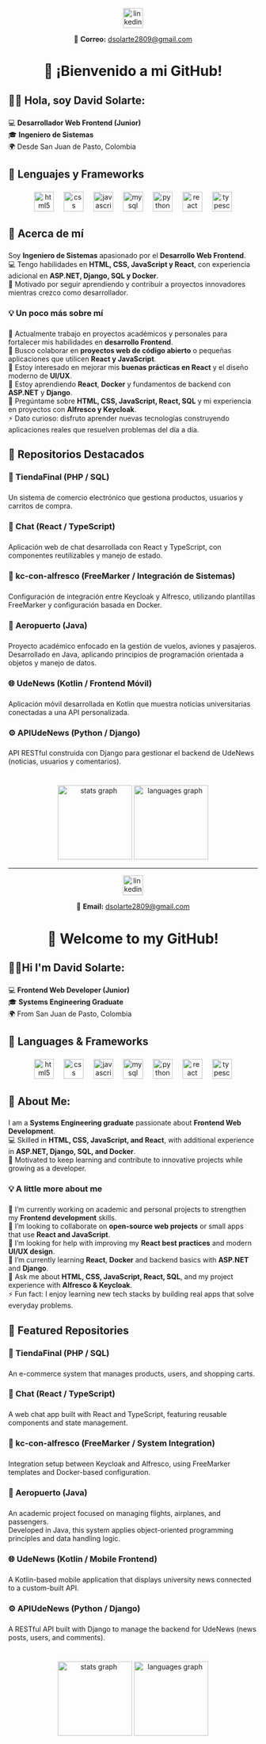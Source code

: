 <div align="center">
  <a href="https://linkedin.com/in/david-esteban-solarte-eraso-9b7349276" target="_blank">
    <img src="https://img.shields.io/static/v1?message=LinkedIn&logo=linkedin&label=&color=0077B5&logoColor=white&labelColor=&style=for-the-badge" height="40" alt="linkedin logo"  />
  </a>
  
  📧 **Correo:** [dsolarte2809@gmail.com](mailto:dsolarte2809@gmail.com)
</div>

###

<h1 align="center">👋 ¡Bienvenido a mi GitHub!</h1>

###

<h2 align="left">🙋‍♂️ Hola, soy David Solarte:</h2>

###

<p align="left">💻 <b>Desarrollador Web Frontend (Junior)</b>  <br>🎓 <b>Ingeniero de Sistemas</b>  <br>🌍 Desde San Juan de Pasto, Colombia</p>

###

<h2 align="left">🧠 Lenguajes y Frameworks</h2>

###

<div align="center">
  <img src="https://cdn.jsdelivr.net/gh/devicons/devicon/icons/html5/html5-original.svg" height="40" alt="html5 logo"  />
  <img width="12" />
  <img src="https://cdn.jsdelivr.net/gh/devicons/devicon/icons/css3/css3-original.svg" height="40" alt="css logo"  />
  <img width="12" />
  <img src="https://cdn.jsdelivr.net/gh/devicons/devicon/icons/javascript/javascript-original.svg" height="40" alt="javascript logo"  />
  <img width="12" />
  <img src="https://cdn.jsdelivr.net/gh/devicons/devicon/icons/mysql/mysql-original.svg" height="40" alt="mysql logo"  />
  <img width="12" />
  <img src="https://cdn.jsdelivr.net/gh/devicons/devicon/icons/python/python-original.svg" height="40" alt="python logo"  />
  <img width="12" />
  <img src="https://cdn.jsdelivr.net/gh/devicons/devicon/icons/react/react-original.svg" height="40" alt="react logo"  />
  <img width="12" />
  <img src="https://cdn.jsdelivr.net/gh/devicons/devicon/icons/typescript/typescript-original.svg" height="40" alt="typescript logo"  />
</div>

###

<h2 align="left">💫 Acerca de mí</h2>

###

<p align="left">Soy <b>Ingeniero de Sistemas</b> apasionado por el <b>Desarrollo Web Frontend</b>.  <br>💻 Tengo habilidades en <b>HTML, CSS, JavaScript y React</b>, con experiencia adicional en <b>ASP.NET, Django, SQL y Docker</b>.  <br>🚀 Motivado por seguir aprendiendo y contribuir a proyectos innovadores mientras crezco como desarrollador.</p>

###

<h3 align="left">💡 Un poco más sobre mí</h3>

###

<p align="left">🔭 Actualmente trabajo en proyectos académicos y personales para fortalecer mis habilidades en <b>desarrollo Frontend</b>.  <br>👯 Busco colaborar en <b>proyectos web de código abierto</b> o pequeñas aplicaciones que utilicen <b>React y JavaScript</b>.  <br>🤝 Estoy interesado en mejorar mis <b>buenas prácticas en React</b> y el diseño moderno de <b>UI/UX</b>.  <br>🌱 Estoy aprendiendo <b>React</b>, <b>Docker</b> y fundamentos de backend con <b>ASP.NET</b> y <b>Django</b>.  <br>💬 Pregúntame sobre <b>HTML, CSS, JavaScript, React, SQL</b> y mi experiencia en proyectos con <b>Alfresco y Keycloak</b>.  <br>⚡ Dato curioso: disfruto aprender nuevas tecnologías construyendo aplicaciones reales que resuelven problemas del día a día.</p>

###

<h2 align="left">📂 Repositorios Destacados</h2>

###

<h3 align="left">🛒 TiendaFinal (PHP / SQL)</h3>

###

<p align="left">Un sistema de comercio electrónico que gestiona productos, usuarios y carritos de compra.</p>

###

<h3 align="left">💬 Chat (React / TypeScript)</h3>

###

<p align="left">Aplicación web de chat desarrollada con React y TypeScript, con componentes reutilizables y manejo de estado.</p>

###

<h3 align="left">🧩 kc-con-alfresco (FreeMarker / Integración de Sistemas)</h3>

###

<p align="left">Configuración de integración entre Keycloak y Alfresco, utilizando plantillas FreeMarker y configuración basada en Docker.</p>

###

<h3 align="left">🧠 Aeropuerto (Java)</h3>

###

<p align="left">Proyecto académico enfocado en la gestión de vuelos, aviones y pasajeros.<br>Desarrollado en Java, aplicando principios de programación orientada a objetos y manejo de datos.</p>

###

<h3 align="left">🌐 UdeNews (Kotlin / Frontend Móvil)</h3>

###

<p align="left">Aplicación móvil desarrollada en Kotlin que muestra noticias universitarias conectadas a una API personalizada.</p>

###

<h3 align="left">⚙️ APIUdeNews (Python / Django)</h3>

###

<p align="left">API RESTful construida con Django para gestionar el backend de UdeNews (noticias, usuarios y comentarios).</p>

###

<br clear="both">

<div align="center">
  <img src="https://github-readme-stats.vercel.app/api?username=davidsolarte1&hide_title=false&hide_rank=false&show_icons=true&include_all_commits=true&count_private=true&disable_animations=false&theme=dracula&locale=es&hide_border=false&order=1" height="150" alt="stats graph"  />
  <img src="https://github-readme-stats.vercel.app/api/top-langs?username=davidsolarte1&locale=es&hide_title=true&layout=compact&card_width=320&langs_count=8&theme=dracula&hide_border=false&order=2" height="150" alt="languages graph"  />
</div>
<hr>
<div align="center">
  <a href="https://linkedin.com/in/david-esteban-solarte-eraso-9b7349276" target="_blank">
    <img src="https://img.shields.io/static/v1?message=LinkedIn&logo=linkedin&label=&color=0077B5&logoColor=white&labelColor=&style=for-the-badge" height="40" alt="linkedin logo"  />
  </a>
  
  📧 **Email:** [dsolarte2809@gmail.com](mailto:dsolarte2809@gmail.com)
</div>

###

<h1 align="center">👋 Welcome to my GitHub!</h1>

###

<h2 align="left">🙋‍♂️Hi I'm David Solarte:</h2>

###

<p align="left">💻 <b>Frontend Web Developer (Junior)</b>  <br>🎓 <b>Systems Engineering Graduate</b>  <br>🌍 From San Juan de Pasto, Colombia</p>

###

<h2 align="left">🧠 Languages & Frameworks</h2>

###

<div align="center">
  <img src="https://cdn.jsdelivr.net/gh/devicons/devicon/icons/html5/html5-original.svg" height="40" alt="html5 logo"  />
  <img width="12" />
  <img src="https://cdn.jsdelivr.net/gh/devicons/devicon/icons/css3/css3-original.svg" height="40" alt="css logo"  />
  <img width="12" />
  <img src="https://cdn.jsdelivr.net/gh/devicons/devicon/icons/javascript/javascript-original.svg" height="40" alt="javascript logo"  />
  <img width="12" />
  <img src="https://cdn.jsdelivr.net/gh/devicons/devicon/icons/mysql/mysql-original.svg" height="40" alt="mysql logo"  />
  <img width="12" />
  <img src="https://cdn.jsdelivr.net/gh/devicons/devicon/icons/python/python-original.svg" height="40" alt="python logo"  />
  <img width="12" />
  <img src="https://cdn.jsdelivr.net/gh/devicons/devicon/icons/react/react-original.svg" height="40" alt="react logo"  />
  <img width="12" />
  <img src="https://cdn.jsdelivr.net/gh/devicons/devicon/icons/typescript/typescript-original.svg" height="40" alt="typescript logo"  />
</div>

###

<h2 align="left">💫 About Me:</h2>

###

<p align="left">I am a <b>Systems Engineering graduate</b> passionate about <b>Frontend Web Development</b>.  <br>💻 Skilled in <b>HTML, CSS, JavaScript, and React</b>, with additional experience in <b>ASP.NET, Django, SQL, and Docker</b>.  <br>🚀 Motivated to keep learning and contribute to innovative projects while growing as a developer.</p>

###

<h3 align="left">💡 A little more about me</h3>

###

<p align="left">🔭 I’m currently working on academic and personal projects to strengthen my <b>Frontend development</b> skills.  <br>👯 I’m looking to collaborate on <b>open-source web projects</b> or small apps that use <b>React and JavaScript</b>.  <br>🤝 I’m looking for help with improving my <b>React best practices</b> and modern <b>UI/UX design</b>.  <br>🌱 I’m currently learning <b>React</b>, <b>Docker</b> and backend basics with <b>ASP.NET</b> and <b>Django</b>.  <br>💬 Ask me about <b>HTML, CSS, JavaScript, React, SQL</b>, and my project experience with <b>Alfresco & Keycloak</b>.  <br>⚡ Fun fact: I enjoy learning new tech stacks by building real apps that solve everyday problems.</p>

###

<h2 align="left">📂 Featured Repositories</h2>


###

<h3 align="left">🛒 TiendaFinal (PHP / SQL)</h3>

###

<p align="left">An e-commerce system that manages products, users, and shopping carts.</p>

###

<h3 align="left">💬 Chat (React / TypeScript)</h3>

###

<p align="left">A web chat app built with React and TypeScript, featuring reusable components and state management.</p>

###

<h3 align="left">🧩 kc-con-alfresco (FreeMarker / System Integration)</h3>

###

<p align="left">Integration setup between Keycloak and Alfresco, using FreeMarker templates and Docker-based configuration.</p>

###


<h3 align="left">🧠 Aeropuerto (Java)</h3>

###

<p align="left">An academic project focused on managing flights, airplanes, and passengers.<br>Developed in Java, this system applies object-oriented programming principles and data handling logic.</p>

###

<h3 align="left">🌐 UdeNews (Kotlin / Mobile Frontend)</h3>

###

<p align="left">A Kotlin-based mobile application that displays university news connected to a custom-built API.</p>

###

<h3 align="left">⚙️ APIUdeNews (Python / Django)</h3>

###

<p align="left">A RESTful API built with Django to manage the backend for UdeNews (news posts, users, and comments).</p>

###

<br clear="both">

<div align="center">
  <img src="https://github-readme-stats.vercel.app/api?username=davidsolarte1&hide_title=false&hide_rank=false&show_icons=true&include_all_commits=true&count_private=true&disable_animations=false&theme=dracula&locale=en&hide_border=false&order=1" height="150" alt="stats graph"  />
  <img src="https://github-readme-stats.vercel.app/api/top-langs?username=davidsolarte1&locale=en&hide_title=true&layout=compact&card_width=320&langs_count=8&theme=dracula&hide_border=false&order=2" height="150" alt="languages graph"  />
</div>


###

